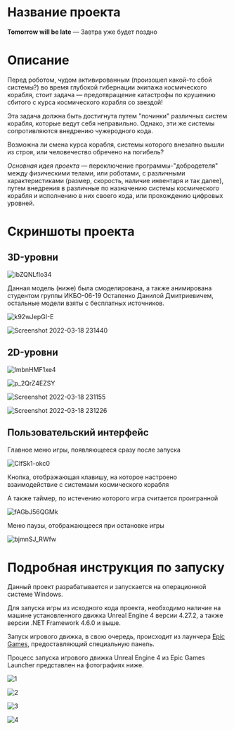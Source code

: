 # Название проекта

**Tomorrow will be late** — Завтра уже будет поздно

# Описание

Перед роботом, чудом активированным (произошел какой-то сбой системы?) во время глубокой гибернации экипажа космического корабля, стоит задача — предотвращение катастрофы по крушению сбитого с курса космического корабля со звездой!

Эта задача должна быть достигнута путем "починки" различных систем корабля, которые ведут себя неправильно. Однако, эти же системы сопротивляются внедрению чужеродного кода.

Возможна ли смена курса корабля, системы которого внезапно вышли из строя, или человечество обречено на погибель?

*Основная идея проекта* — переключение программы-"добродетеля" между физическими телами, или роботами, с различными характеристиками (размер, скорость, наличие инвентаря и так далее), путем внедрения в различные по назначению системы космического корабля и исполнению в них своего кода, или прохождению цифровых уровней.

# Скриншоты проекта

## 3D-уровни

![ibZQNLfIo34](https://user-images.githubusercontent.com/56772528/159076072-20a1d126-9248-42d6-b724-9f21ce48b09f.jpg)

Данная модель (ниже) была смоделирована, а также анимирована студентом группы ИКБО-06-19 Остапенко Данилой Дмитриевичем, остальные модели взяты с бесплатных источников.

![k92wJepGI-E](https://user-images.githubusercontent.com/56772528/159076387-f0014306-805c-466e-a290-595522b01f13.jpg)

![Screenshot 2022-03-18 231440](https://user-images.githubusercontent.com/56772528/159077117-54a0588f-38a0-4068-b456-598927013427.png)

## 2D-уровни

![ImbnHMF1xe4](https://user-images.githubusercontent.com/56772528/159076577-a3a8095a-ab7c-438f-b557-219348a3911c.jpg)

![p_2QrZ4EZSY](https://user-images.githubusercontent.com/56772528/159076606-ff99403d-f892-4f27-80ef-1dc9bd71f94a.jpg)

![Screenshot 2022-03-18 231155](https://user-images.githubusercontent.com/56772528/159076854-f2201a93-6d80-4a57-8896-1327d794d657.png)

![Screenshot 2022-03-18 231226](https://user-images.githubusercontent.com/56772528/159076872-8589d674-7300-4185-82b8-c3665d347832.png)

## Пользовательский интерфейс

Главное меню игры, появляющееся сразу после запуска

![CIfSk1-okc0](https://user-images.githubusercontent.com/56772528/159076190-9b35e496-da99-41e0-b6a4-009cf8d8fbff.jpg)

Кнопка, отображающая клавишу, на которое настроено взаимодействие с системами космического корабля

А также таймер, по истечению которого игра считается проигранной

![fAGbJ56QGMk](https://user-images.githubusercontent.com/56772528/159076333-f7315757-3acc-4897-90bf-acb49b6aa2b9.jpg)

Меню паузы, отображающееся при остановке игры

![bjmnSJ_RWfw](https://user-images.githubusercontent.com/56772528/159076548-2c2ae1b0-19a7-45a0-89a7-39d1c85d19c2.jpg)

# Подробная инструкция по запуску

Данный проект разрабатывается и запускается на операционной системе Windows.

Для запуска игры из исходного кода проекта, необходимо наличие на машине установленного движка Unreal Engine 4 версии 4.27.2, а также версии .NET Framework 4.6.0 и выше.

Запуск игрового движка, в свою очередь, происходит из лаунчера [Epic Games](https://store.epicgames.com/ru/download), предоставляющий специальную панель.

Процесс запуска игрового движка Unreal Engine 4 из Epic Games Launcher представлен на фотографиях ниже.

![1](https://user-images.githubusercontent.com/56772528/159077989-d502a415-c228-4138-9778-d78c1c9e6e8e.jpg)

![2](https://user-images.githubusercontent.com/56772528/159078011-48d2a11b-f6d3-4fb8-8326-80374d7b2507.jpg)

![3](https://user-images.githubusercontent.com/56772528/159078027-8a90f4df-5eb8-42a9-b2dc-1db740d54699.jpg)

![4](https://user-images.githubusercontent.com/56772528/159078039-05e4a0f0-6c26-4a89-97ef-19ed966a10e8.jpg)
